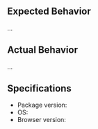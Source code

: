 ## Expected Behavior
...

## Actual Behavior
...

## Specifications
  - Package version:
  - OS:
  - Browser version:
